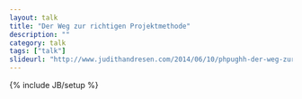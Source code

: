 ```yaml
---
layout: talk
title: "Der Weg zur richtigen Projektmethode"
description: ""
category: talk
tags: ["talk"]
slideurl: "http://www.judithandresen.com/2014/06/10/phpughh-der-weg-zur-richtigen-projektmethode/"
---
```

{% include JB/setup %}
